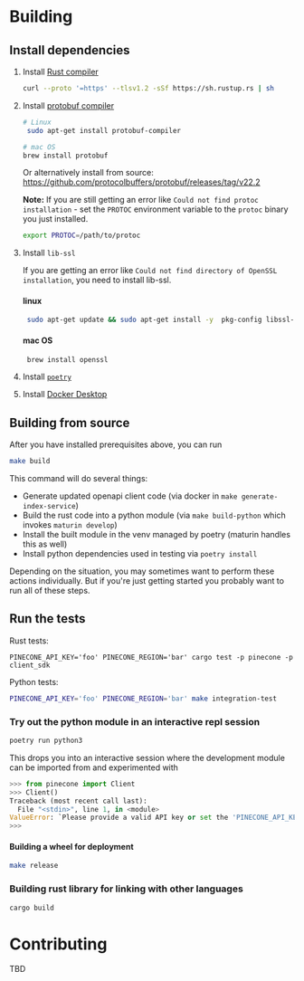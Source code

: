 # Building

## Install dependencies

1. Install [Rust compiler](https://www.rust-lang.org/tools/install)
    ```bash
    curl --proto '=https' --tlsv1.2 -sSf https://sh.rustup.rs | sh
    ```

2. Install [protobuf compiler](https://grpc.io/docs/protoc-installation/)
   ```bash
   # Linux
    sudo apt-get install protobuf-compiler
   
   # mac OS
   brew install protobuf
   ```
   Or alternatively install from source: https://github.com/protocolbuffers/protobuf/releases/tag/v22.2

   **Note:** If you are still getting an error like ``Could not find protoc installation`` - set the `PROTOC` environment variable to the `protoc` binary you just installed.
   ```bash
   export PROTOC=/path/to/protoc
   ```
   
3. Install `lib-ssl`

   If you are getting an error like `Could not find directory of OpenSSL installation`, you need to install lib-ssl.
    #### linux
   ```bash
    sudo apt-get update && sudo apt-get install -y  pkg-config libssl-dev
    ```
    #### mac OS
   ```bash
    brew install openssl
    ```
   
4. Install [`poetry`](https://python-poetry.org/)

5. Install [Docker Desktop](https://www.docker.com/products/docker-desktop/)


## Building from source

After you have installed prerequisites above, you can run 

```bash
make build
```

This command will do several things:
- Generate updated openapi client code (via docker in `make generate-index-service`)
- Build the rust code into a python module (via `make build-python` which invokes `maturin develop`)
- Install the built module in the venv managed by poetry (maturin handles this as well)
- Install python dependencies used in testing via `poetry install`

Depending on the situation, you may sometimes want to perform these actions individually. But if you're just getting started you probably want to run all of these steps.

## Run the tests

Rust tests:
```
PINECONE_API_KEY='foo' PINECONE_REGION='bar' cargo test -p pinecone -p client_sdk
```

Python tests:

```bash
PINECONE_API_KEY='foo' PINECONE_REGION='bar' make integration-test
```

### Try out the python module in an interactive repl session

```bash
poetry run python3
```

This drops you into an interactive session where the development module can be imported from and experimented with

```python
>>> from pinecone import Client
>>> Client()
Traceback (most recent call last):
  File "<stdin>", line 1, in <module>
ValueError: `Please provide a valid API key or set the 'PINECONE_API_KEY' environment variable`
>>>
```

#### Building a wheel for deployment
```bash
make release
```

### Building rust library for linking with other languages
```bash
cargo build
```

# Contributing
TBD